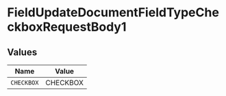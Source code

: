 # FieldUpdateDocumentFieldTypeCheckboxRequestBody1


## Values

| Name       | Value      |
| ---------- | ---------- |
| `CHECKBOX` | CHECKBOX   |